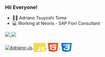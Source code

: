 ### Hii Everyone!

- 🙍‍♂️ Adriano Tsuyoshi Toma
- 💻 Working at Neoris - SAP Fiori Consultant

<div>
  <a href="https://github.com/Tsuyoushi">
  <img height="170em" src="https://github-readme-stats.vercel.app/api?username=Tsuyoushi&show_icons=true&theme=dracula&include_all_commits=true&count_private=true"/>
  <img height="170em" src="https://github-readme-stats.vercel.app/api/top-langs/?username=Tsuyoushi&layout=compact&langs_count=7&theme=dracula"/>
</div>
<div style="display: inline_block"><br>
  <img align="center" alt="Adriano-Js" height="30" width="30" src="https://sap.github.io/ui5-webcomponents/assets/images/logo.png">
  <img align="center" alt="Adriano-Ts" height="30" width="40" src="https://raw.githubusercontent.com/devicons/devicon/master/icons/javascript/javascript-plain.svg">
  <img align="center" alt="Adriano-HTML" height="30" width="40" src="https://raw.githubusercontent.com/devicons/devicon/master/icons/html5/html5-original.svg">
  <img align="center" alt="Adriano-CSS" height="30" width="40" src="https://raw.githubusercontent.com/devicons/devicon/master/icons/css3/css3-original.svg">
</div>
